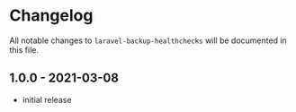 # Changelog

All notable changes to `laravel-backup-healthchecks` will be documented in this file.

## 1.0.0 - 2021-03-08

- initial release
